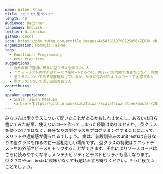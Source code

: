 ```yaml
---
name: Wilber Chao
title: "どこでも型クラス"
length: 40
audience: Beginner
language: English
twitter: Wilberchao
github: cecol
icon: https://pbs.twimg.com/profile_images/445438119790125056/ZERXk_oh_bigger.jpeg
organization: Momagic Taiwan
tags:
  - Functional Programming
  - Best Practices
suggestions:
  - 自分自身で適切に簡単に型クラスを作りたい人
  - ユニットテスト内の外部サービスをMockするのに、Object指向的な方法ではなく、関数型パラダイムで書きたい人
  - 型クラスについてある程度理解しているが、たまに他の似たようなコードで困惑する人
  - 型クラスについて深い造詣のある人
contributes:
  - 
speaker_experience:
  - Scala Taiwan Meetups
    <a href='https://github.com/ScalaTaiwan/ScalaTaiwan/tree/master/2018-12-20-Typeclasses_everywhere'>https://github.com/ScalaTaiwan/ScalaTaiwan/tree/master/2018-12-20-Typeclasses_everywhere</a>
---
```

みなさんは型クラスについて聞いたことがあるかもしれませんし、あるいは自ら書いてみた結果、使えないコ─ド作ってしまった経験はありませんか。
型クラスを使うだけではなく，自分なりの型クラスをプログラミングすることによって、メリットや達成感が得られるでしょう。
実は、普段馴染みのunit testsは自分なりの型クラスを作るのに一番相応しい場所です。
型クラスの特徴はユニットテスト中の外部サビースをモックすることができます、それによりソースコードはさらに読みやすくなるしメンテナビリティとテストビリティも高くなります。
型クラスやunit testsに興味がなくても是非お立ち寄りください。きっと役立つことでしょう。
